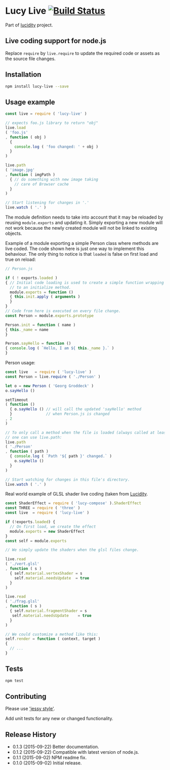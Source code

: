 # Lucy Live [![Build Status](https://travis-ci.org/lucidogen/lucy-live.svg)](https://travis-ci.org/lucidogen/lucy-live)

Part of [lucidity](http://lucidity.io) project.

## Live coding support for node.js

Replace `require` by `live.require` to update the required code or assets as the
source file changes.

## Installation

  ```sh
  npm install lucy-live --save
  ```

## Usage example

  ```js
  const live = require ( 'lucy-live' )

  // expects foo.js library to return "obj"
  live.load
  ( 'foo.js'
  , function ( obj )
    {
      console.log ( 'foo changed: ' + obj )
    }
  )

  live.path
  ( 'image.jpg'
  , function ( imgPath )
    { // do something with new image taking
      // care of Browser cache
    }
  )

  // Start listening for changes in '.'
  live.watch ( '.' )
  ```

The module definition needs to take into account that it may be reloaded by
reusing `module.exports` and updating it. Simply exporting a new module will not
work because the newly created module will not be linked to existing objects.

Example of a module exporting a simple Person class where methods are live
coded. The code shown here is just one way to implement this behaviour. The only
thing to notice is that `loaded` is false on first load and true on reload:

  ```js
  // Person.js

  if ( ! exports.loaded )
  { // Initial code loading is used to create a simple function wrapping a call
    // to an initialize method.
    module.exports = function ()
    { this.init.apply ( arguments )
    }
  }
  // Code from here is executed on every file change.
  const Person = module.exports.prototype

  Person.init = function ( name )
  { this._name = name
  }

  Person.sayHello = function ()
  { console.log ( `Hello, I am ${ this._name }.` )
  }
  ```

  Person usage:

  ```js
  const live   = require ( 'lucy-live' )
  const Person = live.require ( './Person' )

  let o = new Person ( 'Georg Groddeck' )
  o.sayHello ()

  setTimeout
  ( function ()
    { o.sayHello () // will call the updated 'sayHello' method
    }               // when Person.js is changed
  , 2
  )

  // To only call a method when the file is loaded (always called at least once)
  // one can use live.path:
  live.path
  ( './Person'
  , function ( path )
    { console.log ( `Path '${ path }' changed.` )
      o.sayHello ()
    }
  )

  // Start watching for changes in this file's directory.
  live.watch ( '.' )
  ```

Real world example of GLSL shader live coding (taken from
[Lucidity](http://lucidity.io).

  ```js
  const ShaderEffect = require ( 'lucy-compose' ).ShaderEffect
  const THREE = require ( 'three' )
  const live  = require ( 'lucy-live' )

  if (!exports.loaded) {
    // On first load, we create the effect
    module.exports = new ShaderEffect
  }
  const self = module.exports

  // We simply update the shaders when the glsl files change.

  live.read
  ( './vert.glsl'
  , function ( s )
    { self.material.vertexShader = s
      self.material.needsUpdate  = true
    }
  )

  live.read
  ( './frag.glsl'
  , function ( s )
    { self.material.fragmentShader = s
     self.material.needsUpdate    = true
    }
  )

  // We could customize a method like this:
  self.render = function ( context, target )
  {
    // ...
  }
  
  ```


## Tests

  ```sh
  npm test
  ```

## Contributing

Please use ['jessy style'](http://github.com/lucidogen/jessy).

Add unit tests for any new or changed functionality.

## Release History

  * 0.1.3 (2015-09-22) Better documentation.
  * 0.1.2 (2015-09-22) Compatible with latest version of node.js.
  * 0.1.1 (2015-09-02) NPM readme fix.
  * 0.1.0 (2015-09-02) Initial release.
